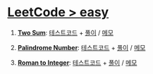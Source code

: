 # [LeetCode > easy](https://leetcode.com/problemset/?difficulty=EASY&page=1)

1. [**Two Sum**](https://leetcode.com/problems/two-sum/description/):
    [테스트코드](./1-Two-Sum/Two-Sum.spec.ts) +
    [풀이](./1-Two-Sum/Two-Sum.ts) / [메모](./1-Two-Sum/README.md)

2. [**Palindrome Number**](https://leetcode.com/problems/palindrome-number/description/):
    [테스트코드](./2-Palindrome-Number/Palindrome-Number.spec.ts) +
    [풀이](./2-Palindrome-Number/Palindrome-Number.ts) / [메모](./2-Palindrome-Number/README.md)

3. [**Roman to Integer**](https://leetcode.com/problems/roman-to-integer/):
    [테스트코드](./3-Roman-to-Integer/Roman-to-Integer.spec.ts) +
    [풀이](./3-Roman-to-Integer/Roman-to-Integer.ts) / [메모](./3-Roman-to-Integer/README.md)
